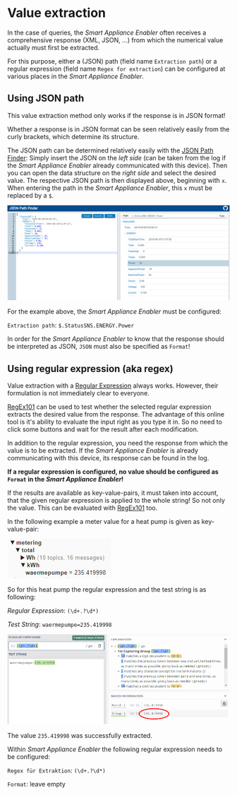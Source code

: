 # Value extraction
In the case of queries, the *Smart Appliance Enabler* often receives a comprehensive response (XML, JSON, ...) from which the numerical value actually must first be extracted.

For this purpose, either a (JSON) path (field name `Extraction path`) or a regular expression (field name `Regex for extraction`) can be configured at various places in the *Smart Appliance Enabler*.

## Using JSON path
This value extraction method only works if the response is in JSON format!

Whether a response is in JSON format can be seen relatively easily from the curly brackets, which determine its structure.

The JSON path can be determined relatively easily with the [JSON Path Finder](https://jsonpathfinder.com/): Simply insert the JSON on the _left side_ (can be taken from the log if the *Smart Appliance Enabler* already communicated with this device). Then you can open the data structure on the _right side_ and select the desired value. The respective JSON path is then displayed above, beginning with `x`. When entering the path in the *Smart Appliance Enabler*, this `x` must be replaced by a `$`.

![JSON Path Finder](../pics/JsonPathFinder.png)

For the example above, the *Smart Appliance Enabler* must be configured:

`Extraction path`: `$.StatusSNS.ENERGY.Power`

In order for the *Smart Appliance Enabler* to know that the response should be interpreted as JSON, `JSON` must also be specified as `Format`!

## Using regular expression (aka regex)

Value extraction with a [Regular Expression](http://www.regexe.de/hilfe.jsp) always works. However, their formulation is not immediately clear to everyone.

[RegEx101](https://regex101.com/) can be used to test whether the selected regular expression extracts the desired value from the response. The advantage of this online tool is it's ability to evaluate the input right as you type it in. So no need to click some buttons and wait for the result after each modification.

In addition to the regular expression, you need the response from which the value is to be extracted. If the *Smart Appliance Enabler* is already communicating with this device, its response can be found in the log.

**If a regular expression is configured, no value should be configured as `Format` in the *Smart Appliance Enabler*!**

If the results are available as key-value-pairs, it must taken into account, that the given regular expression is applied to the whole string! So not only the value. This can be evaluated with [RegEx101](https://regex101.com/) too. 

In the following example a meter value for a heat pump is given as key-value-pair:

![MeteringKeyValueExample](../pics/MeteringKeyValueExample.png)

So for this heat pump the regular expression and the test string is as following:

_Regular Expression_: `(\d+.?\d*)`

_Test String_: `waermepumpe=235.419998`

![RegEx101-Example](../pics/RegEx101-Example.png)

The value `235.419998` was successfully extracted.

Within *Smart Appliance Enabler* the following regular expression needs to be configured:

`Regex für Extraktion`: `(\d+.?\d*)`

`Format`: leave empty
